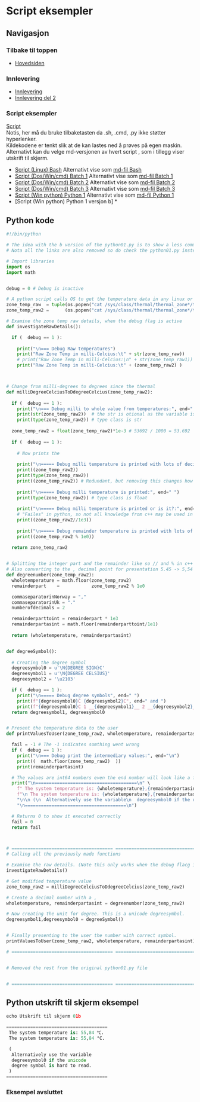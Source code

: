 # Script eksempler

## Navigasjon
### Tilbake til toppen
- [Hovedsiden](../README.md)
### Innlevering
- [Innlevering](../innlevering/innlevering001.md)
- [Innlevering del 2](../innlevering/innlevering002_lite_tekst_noe_kode.md)
### Script eksempler
[Script](./README.md)  
Notis, her må du bruke tilbaketasten da .sh, .cmd, .py ikke støtter hyperlenker.  
Kildekodene er tenkt slik at de kan lastes ned å prøves på egen maskin.  
Alternativt kan du velge md-versjonen av hvert script , som i tillegg viser utskrift til skjerm.  
- [Script (Linux) Bash](./bash01.sh) Alternativt vise som [md-fil Bash](./bash01_sh.md)  
- [Script (Dos/Win/cmd) Batch 1](./batch01.cmd) Alternativt vise som [md-fil Batch 1](./batch01_cmd.md)   
- [Script (Dos/Win/cmd) Batch 2](./batch02.cmd) Alternativt vise som [md-fil Batch 2](./batch02_cmd.md)  
- [Script (Dos/Win/cmd) Batch 3](./batch03.cmd) Alternativt vise som [md-fil Batch 3](./batch03_cmd.md)   
- [Script (Win python) Python 1](./python01.py) Alternativt vise som [md-fil Python 1](./python01_py.md)  
- [Script (Win python) Python 1 versjon b] *   
<!-- 
- [Script (Linux python) Python 2](./python02.py) NB ikke klar enda 
- [Script (OS uavhengig python) Python 3](./python03.py) NB ikke klar enda 
-->
## Python kode
```python
#!/bin/python

# The idea with the b version of the python01.py is to show a less commented version
# Nota all the links are also removed so do check the python01.py instead of this python01b.py file.

# Import libraries
import os
import math 


debug = 0 # Debug is inactive

# A python script calls OS to get the temperature data in any linux or unix environment
zone_temp_raw  = tuple(os.popen("cat /sys/class/thermal/thermal_zone*/temp").read())
zone_temp_raw2 =      (os.popen("cat /sys/class/thermal/thermal_zone*/temp").read())

# Examine the zone temp raw details, when the debug flag is active
def investigateRawDetails():

  if (  debug == 1 ):
  
    print("\n=== Debug Raw temperatures")
    print("Raw Zone Temp in milli-Celcius:\t" + str(zone_temp_raw))
    # print("Raw Zone Temp in milli-Celcius:\n" + str(zone_temp_raw1)) # Commented since it only works if vcgencmd is avaialble
    print("Raw Zone Temp in milli-Celcius:\t" + (zone_temp_raw2) )



# Change from milli-degrees to degrees since the thermal 
def milliDegreeCelciusToDdegreeCelcius(zone_temp_raw2):  
  
  if (  debug == 1 ):
    print("\n=== Debug milli to whole value from temperatures:", end=" ")
    print(str(zone_temp_raw2))  # the str is otional as the variable is already a str Note the str contains a \n
    print(type(zone_temp_raw2)) # type class is str    
  
  zone_temp_raw2 = float(zone_temp_raw2)*1e-3 # 53692 / 1000 = 53.692
  
  if (  debug == 1 ):
  
    # Now prints the
    
    print("\n===== Debug milli temperature is printed with lots of decimals:", end=" ")
    print((zone_temp_raw2))
    print(type(zone_temp_raw2))
    print((zone_temp_raw2)) # Redundant, but removing this changes how the 2 lines above are printed so it is left alone.
    
    print("\n===== Debug milli temperature is printed:", end=" ")    
    print(type(zone_temp_raw2)) # type class is float    
    
    print("\n===== Debug milli temperature is printed or is it?:", end=" ")    
    # "Failes" in python, so not all knowledge from c++ may be used in python. (Note a logical fail, not syntax fail)
    print((zone_temp_raw2//1e3)) 
    
    print("\n===== Debug remainder temperature is printed with lots of decimals:", end=" ")    
    print((zone_temp_raw2 % 1e0)) 
    
  return zone_temp_raw2


# Splitting the integer part and the remainder like so // and % in c++
# Also converting to the , decimal point for presentation 5.45 -> 5,54
def degreenumber(zone_temp_raw2):
  wholetemperature = math.floor(zone_temp_raw2)
  remainderpart    =            zone_temp_raw2 % 1e0

  commaseparatorinNorway = ","
  commaseparatorinUk = "."
  numberofdecimals = 2

  remainderparttoint = remainderpart * 1e3
  remainderpartasint = math.floor(remainderparttoint/1e1)
  
  return (wholetemperature, remainderpartasint)


def degreeSymbol():
 
  # Creating the degree symbol
  degreesymbol0 = u'\N{DEGREE SIGN}C'
  degreesymbol1 = u'\N{DEGREE CELSIUS}'
  degreesymbol2 = '\u2103'

  if (  debug == 1 ):
    print("\n===== Debug degree symbols", end=" ")
    print(f"{degreesymbol0}C {degreesymbol2}C", end=" and ")
    print(f"{degreesymbol0}C 1 __{degreesymbol1}__ 2 __{degreesymbol2}__" )
  return degreesymbol1, degreesymbol0


# Present the temperature data to the user
def printValuesToUser(zone_temp_raw2, wholetemperature, remainderpartasint):

  fail = -1 # The -1 indicates somthing went wrong
  if (  debug == 1 ):
    print("\n=== Debug print the intermediary values:", end="\n")
    print((  math.floor(zone_temp_raw2)  ))
    print(remainderpartasint)

  # The values are int64 numbers even the end number will look like a float number. All floating errors are removed
  print("\n======================================\n" \
    f" The system temperature is: {wholetemperature},{remainderpartasint} {degreesymbol1}." \    
    f"\n The system temperature is: {wholetemperature},{remainderpartasint} {degreesymbol0}." \    
    "\n\n (\n  Alternatively use the variable\n  degreesymbol0 if the unicode\n  degree symbol is hard to read.\n )" \
    "\n======================================\n") 

  # Returns 0 to show it executed correctly
  fail = 0
  return fail



# ====================================== ======================================
# Calling all the previously made functions

# Examine the raw details. (Note this only works when the debug flacg is active)
investigateRawDetails()

# Get modified temperature value
zone_temp_raw2 = milliDegreeCelciusToDdegreeCelcius(zone_temp_raw2)

# Create a decimal number with a ,
wholetemperature, remainderpartasint = degreenumber(zone_temp_raw2)

# Now creating the unit for degree. This is a unicode degreesymbol.
degreesymbol1,degreesymbol0 = degreeSymbol()


# Finally presenting to the user the number with correct symbol.
printValuesToUser(zone_temp_raw2, wholetemperature, remainderpartasint)

# ====================================== ======================================


# Removed the rest from the original python01.py file


# ====================================== ======================================

```
## Python utskrift til skjerm eksempel
```python
echo Utskrift til skjerm 01b

======================================
 The system temperature is: 55,84 ℃.
 The system temperature is: 55,84 °C.

 (
  Alternatively use the variable
  degreesymbol0 if the unicode
  degree symbol is hard to read.
 )
======================================


```

### Eksempel avsluttet